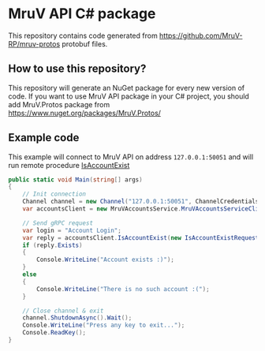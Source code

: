 # MruV API C# package

This repository contains code generated from https://github.com/MruV-RP/mruv-protos protobuf files.

## How to use this repository?
This repository will generate an NuGet package for every new version of code. If you want to use MruV API package in your C# project, you should add MruV.Protos package from https://www.nuget.org/packages/MruV.Protos/ 

## Example code
This example will connect to MruV API on address `127.0.0.1:50051` and will run remote procedure [IsAccountExist](https://github.com/MruV-RP/mruv-pb-docs/blob/master/docs.md#mruvaccountsservice)
```csharp
public static void Main(string[] args)
{
    // Init connection
    Channel channel = new Channel("127.0.0.1:50051", ChannelCredentials.Insecure);
    var accountsClient = new MruVAccountsService.MruVAccountsServiceClient(channel);

    // Send gRPC request
    var login = "Account Login";
    var reply = accountsClient.IsAccountExist(new IsAccountExistRequest() { Login = login });
    if (reply.Exists)
    {
        Console.WriteLine("Account exists :)");
    }
    else
    {
        Console.WriteLine("There is no such account :(");
    }

    // Close channel & exit
    channel.ShutdownAsync().Wait();
    Console.WriteLine("Press any key to exit...");
    Console.ReadKey();
}

```

